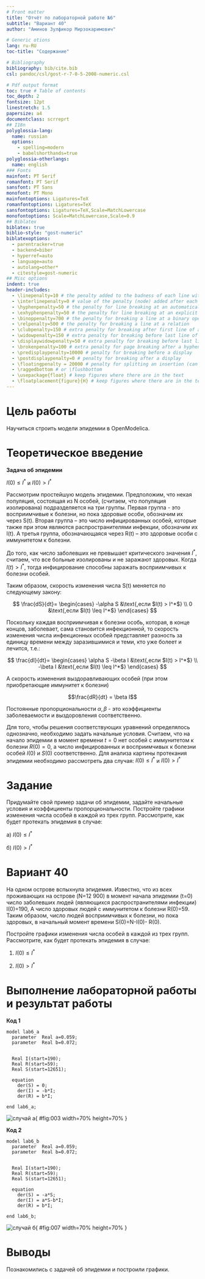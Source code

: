 ```yaml
---
# Front matter
title: "Отчёт по лабораторной работе №6"
subtitle: "Вариант 40"
author: "Аминов Зулфикор Мирзокаримович"

# Generic otions
lang: ru-RU
toc-title: "Содержание"

# Bibliography
bibliography: bib/cite.bib
csl: pandoc/csl/gost-r-7-0-5-2008-numeric.csl

# Pdf output format
toc: true # Table of contents
toc_depth: 2
fontsize: 12pt
linestretch: 1.5
papersize: a4
documentclass: scrreprt
## I18n
polyglossia-lang:
  name: russian
  options:
	- spelling=modern
	- babelshorthands=true
polyglossia-otherlangs:
  name: english
### Fonts
mainfont: PT Serif
romanfont: PT Serif
sansfont: PT Sans
monofont: PT Mono
mainfontoptions: Ligatures=TeX
romanfontoptions: Ligatures=TeX
sansfontoptions: Ligatures=TeX,Scale=MatchLowercase
monofontoptions: Scale=MatchLowercase,Scale=0.9
## Biblatex
biblatex: true
biblio-style: "gost-numeric"
biblatexoptions:
  - parentracker=true
  - backend=biber
  - hyperref=auto
  - language=auto
  - autolang=other*
  - citestyle=gost-numeric
## Misc options
indent: true
header-includes:
  - \linepenalty=10 # the penalty added to the badness of each line within a paragraph (no associated penalty node) Increasing the value makes tex try to have fewer lines in the paragraph.
  - \interlinepenalty=0 # value of the penalty (node) added after each line of a paragraph.
  - \hyphenpenalty=50 # the penalty for line breaking at an automatically inserted hyphen
  - \exhyphenpenalty=50 # the penalty for line breaking at an explicit hyphen
  - \binoppenalty=700 # the penalty for breaking a line at a binary operator
  - \relpenalty=500 # the penalty for breaking a line at a relation
  - \clubpenalty=150 # extra penalty for breaking after first line of a paragraph
  - \widowpenalty=150 # extra penalty for breaking before last line of a paragraph
  - \displaywidowpenalty=50 # extra penalty for breaking before last line before a display math
  - \brokenpenalty=100 # extra penalty for page breaking after a hyphenated line
  - \predisplaypenalty=10000 # penalty for breaking before a display
  - \postdisplaypenalty=0 # penalty for breaking after a display
  - \floatingpenalty = 20000 # penalty for splitting an insertion (can only be split footnote in standard LaTeX)
  - \raggedbottom # or \flushbottom
  - \usepackage{float} # keep figures where there are in the text
  - \floatplacement{figure}{H} # keep figures where there are in the text
---
```


# Цель работы

Научиться строить модели эпидемии в OpenModelica.

# Теоретическое введение

**Задача об эпидемии**

$I(0) \leq I^*$ и  $I(0)>I^*$

Рассмотрим простейшую модель эпидемии. Предположим, что некая
популяция, состоящая из N особей, (считаем, что популяция изолирована)
подразделяется на три группы. Первая группа - это восприимчивые к болезни, но
пока здоровые особи, обозначим их через S(t). Вторая группа – это число
инфицированных особей, которые также при этом являются распространителями
инфекции, обозначим их I(t). А третья группа, обозначающаяся через R(t) – это
здоровые особи с иммунитетом к болезни.

До того, как число заболевших не превышает критического значения $I^*$,
считаем, что все больные изолированы и не заражают здоровых. Когда $I(t)>I^*$,
тогда инфицирование способны заражать восприимчивых к болезни особей.

Таким образом, скорость изменения числа S(t) меняется по следующему
закону:

$$
\frac{dS}{dt}=
 \begin{cases}
	-\alpha S &\text{,если $I(t) > I^*$}
	\\   
	0 &\text{,если $I(t) \leq I^*$}
 \end{cases}
$$

Поскольку каждая восприимчивая к болезни особь, которая, в конце концов,
заболевает, сама становится инфекционной, то скорость изменения числа
инфекционных особей представляет разность за единицу времени между
заразившимися и теми, кто уже болеет и лечится, т.е.:

$$
\frac{dI}{dt}=
 \begin{cases}
	\alpha S -\beta I &\text{,если $I(t) > I^*$}
	\\   
	-\beta I &\text{,если $I(t) \leq I^*$}
 \end{cases}
$$

А скорость изменения выздоравливающих особей (при этом приобретающие
иммунитет к болезни)

$$\frac{dR}{dt} = \beta I$$

Постоянные пропорциональности $\alpha, \beta$ - это коэффициенты заболеваемости и
выздоровления соответственно.

Для того, чтобы решения соответствующих уравнений
определялось однозначно, необходимо задать начальные условия. Считаем, что на начало
эпидемии в момент времени $t=0$ нет особей с иммунитетом к болезни $R(0)=0$, а число
инфицированных и восприимчивых к болезни особей $I(0)$ и $S(0)$ соответственно. Для
анализа картины протекания эпидемии необходимо рассмотреть два случая:  $I(0) \leq I^*$ и  $I(0)>I^*$

# Задание
Придумайте свой пример задачи об эпидемии, задайте начальные условия и
коэффициенты пропорциональности. Постройте графики изменения числа особей в
каждой из трех групп. Рассмотрите, как будет протекать эпидемия в случае:

а)	$I(0)\leq I^*$

б)	$I(0)>I^*$

# Вариант 40
На одном острове вспыхнула эпидемия. Известно, что из всех проживающих
на острове (N=12 900) в момент начала эпидемии (t=0) число заболевших людей
(являющихся распространителями инфекции) I(0)=190, А число здоровых людей с
иммунитетом к болезни R(0)=59. Таким образом, число людей восприимчивых к
болезни, но пока здоровых, в начальный момент времени S(0)=N-I(0)- R(0).

Постройте графики изменения числа особей в каждой из трех групп.
Рассмотрите, как будет протекать эпидемия в случае:

1)	$I(0)\leq I^*$

2)	$I(0)>I^*$

# Выполнение лабораторной работы и результат работы

**Код 1**

```
model lab6_a
  parameter  Real a=0.059;
  parameter  Real b=0.072;
  

  Real I(start=190);
  Real R(start=59);  
  Real S(start=12651);
  
  equation
    der(S) = 0;
    der(I) = -b*I;
    der(R) = b*I;

end lab6_a;

```

![случай а](image/a.png){ #fig:003 width=70% height=70% }

**Код 2**

```
model lab6_b
  parameter  Real a=0.059;
  parameter  Real b=0.072;
  

  Real I(start=190);
  Real R(start=59);  
  Real S(start=12651);

  equation
    der(S) = -a*S;
    der(I) = a*S-b*I;
    der(R) = b*I;

end lab6_b;

```

![случай б](image/b.png){ #fig:007 width=70% height=70% }


# Выводы

Познакомились с задачей об эпидемии и построили графики.
